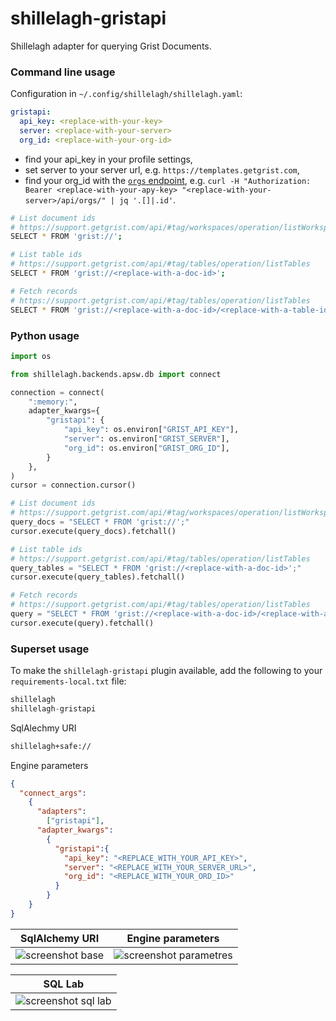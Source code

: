 # shillelagh-gristapi

Shillelagh adapter for querying Grist Documents.

### Command line usage

Configuration in `~/.config/shillelagh/shillelagh.yaml`:

```yaml
gristapi:
  api_key: <replace-with-your-key>
  server: <replace-with-your-server>
  org_id: <replace-with-your-org-id>
```

- find your api_key in your profile settings,
- set server to your server url, e.g. `https://templates.getgrist.com`,
- find your org_id with the [`orgs` endpoint](https://support.getgrist.com/api/#tag/orgs/operation/listOrgs), e.g. `curl -H "Authorization: Bearer <replace-with-your-apy-key> "<replace-with-your-server>/api/orgs/" | jq '.[]|.id'`.

```bash
# List document ids
# https://support.getgrist.com/api/#tag/workspaces/operation/listWorkspaces
SELECT * FROM 'grist://';

# List table ids
# https://support.getgrist.com/api/#tag/tables/operation/listTables
SELECT * FROM 'grist://<replace-with-a-doc-id>';

# Fetch records
# https://support.getgrist.com/api/#tag/tables/operation/listTables
SELECT * FROM 'grist://<replace-with-a-doc-id>/<replace-with-a-table-id>';
```

### Python usage

```python
import os

from shillelagh.backends.apsw.db import connect

connection = connect(
    ":memory:",
    adapter_kwargs={
        "gristapi": {
            "api_key": os.environ["GRIST_API_KEY"],
            "server": os.environ["GRIST_SERVER"],
            "org_id": os.environ["GRIST_ORG_ID"],
        }
    },
)
cursor = connection.cursor()

# List document ids
# https://support.getgrist.com/api/#tag/workspaces/operation/listWorkspaces
query_docs = "SELECT * FROM 'grist://';"
cursor.execute(query_docs).fetchall()

# List table ids
# https://support.getgrist.com/api/#tag/tables/operation/listTables
query_tables = "SELECT * FROM 'grist://<replace-with-a-doc-id>';"
cursor.execute(query_tables).fetchall()

# Fetch records
# https://support.getgrist.com/api/#tag/tables/operation/listTables
query = "SELECT * FROM 'grist://<replace-with-a-doc-id>/<replace-with-a-table-id>';"
cursor.execute(query).fetchall()
```

### Superset usage

To make the `shillelagh-gristapi` plugin available, add the following to your `requirements-local.txt` file:

```python
shillelagh
shillelagh-gristapi
```

SqlAlechmy URI

```txt
shillelagh+safe://
```

Engine parameters

```json
{
  "connect_args":
    {
      "adapters":
        ["gristapi"],
      "adapter_kwargs":
        {
          "gristapi":{
            "api_key": "<REPLACE_WITH_YOUR_API_KEY>",
            "server": "<REPLACE_WITH_YOUR_SERVER_URL>",
            "org_id": "<REPLACE_WITH_YOUR_ORD_ID>"
          }
        }
    }
}
```

| SqlAlchemy URI | Engine parameters |
| --- | --- |
| ![screenshot base](images/screenshot_base.png)| ![screenshot parametres](images/screenshot_parametres.png) | 

| SQL Lab |
| -- |
|![screenshot sql lab](images/screenshot_sqllab.png)|